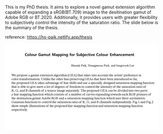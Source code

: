 This is my PhD thesis. It aims to explore a novel gamut extension algorithm capable of expanding a sRGB(BT.709) image to the desitination gamut of Adobe RGB or BT.2020. 
Additionally, it provides users with greater flexibility to subjectively control the intensity of the saturation ratio. The slide below is the summary of the thesis.

reference: https://hs-paik.netlify.app/thesis

![Intro](https://github.com/suk1998/Gamut-Mapping/blob/master/engineering01.png)


